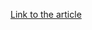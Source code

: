 [Link to the article](https://trendmicro.com/en_us/research/17/l/new-gnatspy-mobile-malware-family-discovered.html)
